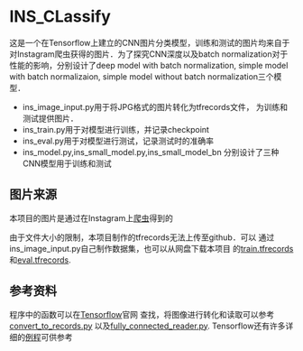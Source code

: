 # INS_CLassify

这是一个在Tensorflow上建立的CNN图片分类模型，训练和测试的图片均来自于对Instagram爬虫获得的图片．为了探究CNN深度以及batch normalization对于性能的影响，分别设计了deep model with batch normalization, simple model with batch normalizaion, simple model without batch normalization三个模型．

- ins_image_input.py用于将JPG格式的图片转化为tfrecords文件，
为训练和测试提供图片．
- ins_train.py用于对模型进行训练，并记录checkpoint
- ins_eval.py用于对模型进行测试，记录测试时的准确率
- ins_model.py,ins_small_model.py,ins_small_model_bn
分别设计了三种CNN模型用于训练和测试

## 图片来源

本项目的图片是通过在Instagram上[爬虫](https://github.com/CuthbertCai/Instagram)得到的

由于文件大小的限制，本项目制作的tfrecords无法上传至github．可以
通过ins_image_input.py自己制作数据集，也可以从网盘下载本项目
的[train.tfrecords](https://mega.nz/#!ErAwjZ7b!eDsQGf0WmmagZnaTYrmqu3T9_r8gOogrXHD0hodhxyk)和[eval.tfrecords](https://mega.nz/#!5jJSwAJY!sgb2zg1tVEpbcrFUCyZ3zvFfe4a_fROApg7HVZdiEWs).

## 参考资料

程序中的函数可以在[Tensorflow](https://www.tensorflow.org/)官网
查找，将图像进行转化和读取可以参考[convert_to_records.py](https://github.com/tensorflow/tensorflow/blob/r1.2/tensorflow/examples/how_tos/reading_data/convert_to_records.py)
以及[fully_connected_reader.py](https://github.com/tensorflow/tensorflow/blob/r1.2/tensorflow/examples/how_tos/reading_data/fully_connected_reader.py).
Tensorflow还有许多详细的[例程](https://github.com/tensorflow/models)可供参考
